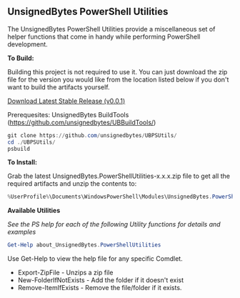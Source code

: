 ## UnsignedBytes PowerShell Utilities

The UnsignedBytes PowerShell Utilities provide a miscellaneous set of helper
functions that come in handy while performing PowerShell development.

**To Build:**

Building this project is not required to use it. You can just download the
zip file for the version you would like from the location listed below if
you don't want to build the artifacts yourself.

[Download Latest Stable Release (v0.0.1)](https://github.com/unsignedbytes/UBPSUtils/raw/master/dist/UnsignedBytes.PowerShellUtilities-0.0.1.zip)

Prerequesites: UnsignedBytes BuildTools (https://github.com/unsignedbytes/UBBuildTools/)

```PowerShell
git clone https://github.com/unsignedbytes/UBPSUtils/
cd ./UBPSUtils/
psbuild
```

**To Install:**

Grab the latest UnsignedBytes.PowerShellUtilities-x.x.x.zip file to get all the required
artifacts and unzip the contents to:

```PowerShell
%UserProfile%\Documents\WindowsPowerShell\Modules\UnsignedBytes.PowerShellUtilities\
```

**Available Utilities**

*See the PS help for each of the following Utility functions for details and examples*
```PowerShell
Get-Help about_UnsignedBytes.PowerShellUtilities
```

Use Get-Help to view the help file for any specific Comdlet.

* Export-ZipFile - Unzips a zip file
* New-FolderIfNotExists - Add the folder if it doesn't exist
* Remove-ItemIfExists - Remove the file/folder if it exists.

